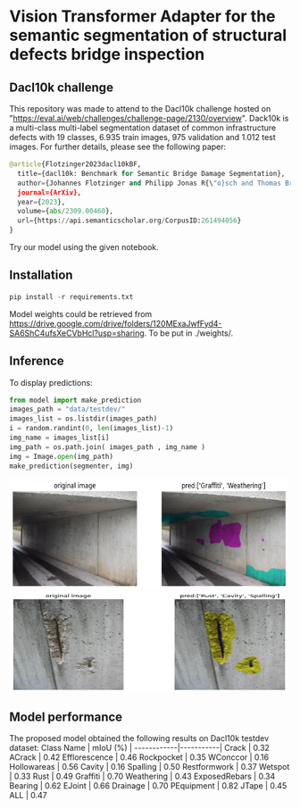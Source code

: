 # Vision Transformer Adapter for the semantic segmentation of structural defects bridge inspection

## Dacl10k challenge
This repository was made to attend to the Dacl10k challenge hosted on "https://eval.ai/web/challenges/challenge-page/2130/overview". 
Dack10k is a multi-class multi-label segmentation dataset of common infrastructure defects with 19 classes, 6.935 train images, 975 validation and 1.012 test images. For further details, please see the following paper:
```python
@article{Flotzinger2023dacl10kBF,
  title={dacl10k: Benchmark for Semantic Bridge Damage Segmentation},
  author={Johannes Flotzinger and Philipp Jonas R{\"o}sch and Thomas Braml},
  journal={ArXiv},
  year={2023},
  volume={abs/2309.00460},
  url={https://api.semanticscholar.org/CorpusID:261494056}
}
```
Try our model using the given notebook.

## Installation
```python
pip install -r requirements.txt
```
Model weights could be retrieved from https://drive.google.com/drive/folders/120MExaJwfFyd4-SA6ShC4ufsXeCVbHcl?usp=sharing. To be put in ./weights/.

## Inference
To display predictions:
```python
from model import make_prediction
images_path = "data/testdev/"
images_list = os.listdir(images_path)
i = random.randint(0, len(images_list)-1)
img_name = images_list[i]
img_path = os.path.join( images_path , img_name )
img = Image.open(img_path)
make_prediction(segmenter, img)
```
<img src="https://github.com/mpaques269546/dacl10k_challenge/blob/main/pics/dacl_demo.png" width="500" height="200">
<img src="https://github.com/mpaques269546/dacl10k_challenge/blob/main/pics/dacl_demo2.png" width="500" height="180">

## Model performance
The proposed model obtained the following results on Dacl10k testdev dataset:
Class Name  | mIoU (%)  |
------------|-----------|
Crack	| 0.32
ACrack | 0.42
Efflorescence | 0.46
Rockpocket | 0.35
WConccor | 0.16
Hollowareas | 0.56
Cavity | 0.16
Spalling | 0.50
Restformwork | 0.37
Wetspot | 0.33
Rust | 0.49
Graffiti | 0.70
Weathering | 0.43
ExposedRebars | 0.34
Bearing | 0.62
EJoint | 0.66
Drainage | 0.70
PEquipment | 0.82
JTape | 0.45
ALL | 0.47



